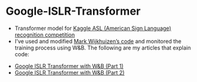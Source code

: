 # Google-ISLR-Transformer
* Transformer model for [Kaggle ASL (American Sign Language) recognition competition](https://www.kaggle.com/competitions/asl-signs)
* I’ve used and modified [Mark Wijkhuizen’s code](https://www.kaggle.com/code/markwijkhuizen/gislr-tf-data-processing-transformer-training) and monitored the training process using W&B. The following are my articles that explain code: <br/>
 - [Google ISLR Transformer with W&B (Part 1)](https://medium.com/@seonokrkim/google-asl-1-process-data-with-w-b-7e8d8f0a0e83) <br/>
 - [Google ISLR Transformer with W&B (Part 2)](https://medium.com/@seonokrkim/google-islr-transformer-with-w-b-part-2-e487cf586151)
